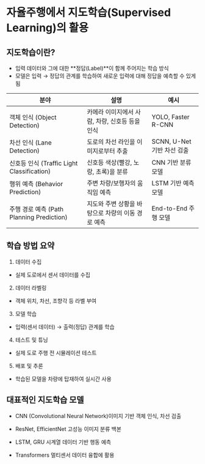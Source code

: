 # 자율주행에서 지도학습(Supervised Learning)의 활용
## 지도학습이란?
- 입력 데이터와 그에 대한 **정답(Label)**이 함께 주어지는 학습 방식
- 모델은 입력 → 정답의 관계를 학습하여 새로운 입력에 대해 정답을 예측할 수 있게 됨

| 분야                             | 설명                                                | 예시                             |
|----------------------------------|-----------------------------------------------------|----------------------------------|
| 객체 인식 (Object Detection)     | 카메라 이미지에서 사람, 차량, 신호등 등을 인식     | YOLO, Faster R-CNN               |
| 차선 인식 (Lane Detection)       | 도로의 차선 라인을 이미지로부터 추출              | SCNN, U-Net 기반 차선 검출       |
| 신호등 인식 (Traffic Light Classification) | 신호등 색상(빨강, 노랑, 초록)을 분류               | CNN 기반 분류 모델               |
| 행위 예측 (Behavior Prediction)  | 주변 차량/보행자의 움직임 예측                    | LSTM 기반 예측 모델              |
| 주행 경로 예측 (Path Planning Prediction) | 지도와 주변 상황을 바탕으로 차량의 이동 경로 예측 | End-to-End 주행 모델             |

## 학습 방법 요약
1. 데이터 수집
- 실제 도로에서 센서 데이터를 수집

2. 데이터 라벨링
- 객체 위치, 차선, 조향각 등 라벨 부여

3. 모델 학습
- 입력(센서 데이터) → 출력(정답) 관계를 학습

4. 테스트 및 튜닝
- 실제 도로 주행 전 시뮬레이션 테스트

5. 배포 및 추론
- 학습된 모델을 차량에 탑재하여 실시간 사용

## 대표적인 지도학습 모델
- CNN (Convolutional Neural Network)이미지 기반 객체 인식, 차선 검출

- ResNet, EfficientNet 고성능 이미지 분류 백본

- LSTM, GRU 시계열 데이터 기반 행동 예측

- Transformers 멀티센서 데이터 융합에 활용
